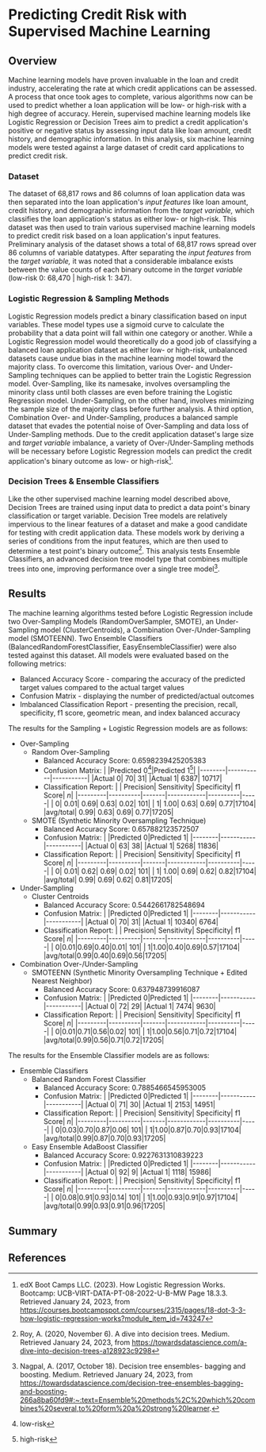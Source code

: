 # Predicting Credit Risk with Supervised Machine Learning

## Overview

Machine learning models have proven invaluable in the loan and credit industry, accelerating the rate at which credit applications can be assessed. A process that once took ages to complete, various algorithms now can be used to predict whether a loan application will be low- or high-risk with a high degree of accuracy. Herein, supervised machine learning models like Logistic Regression or Decision Trees aim to predict a credit application's positive or negative status by assessing input data like loan amount, credit history, and demographic information. In this analysis, six machine learning models were tested against a large dataset of credit card applications to predict credit risk.

### Dataset

The dataset of 68,817 rows and 86 columns of loan application data was then separated into the loan application's *input features* like loan amount, credit history, and demographic information from the *target variable,* which classifies the loan application's status as either low- or high-risk. This dataset was then used to train various supervised machine learning models to predict credit risk based on a loan application's input features. Preliminary analysis of the dataset shows a total of 68,817 rows spread over 86 columns of variable datatypes. After separating the *input features* from the *target variable,* it was noted that a considerable imbalance exists between the value counts of each binary outcome in the *target variable* (low-risk 0: 68,470 | high-risk 1: 347).

### Logistic Regression & Sampling Methods

Logistic Regression models predict a binary classification based on input variables. These model types use a sigmoid curve to calculate the probability that a data point will fall within one category or another. While a Logistic Regression model would theoretically do a good job of classifying a balanced loan application dataset as either low- or high-risk, unbalanced datasets cause undue bias in the machine learning model toward the majority class. To overcome this limitation, various Over- and Under-Sampling techniques can be applied to better train the Logistic Regression model. Over-Sampling, like its namesake, involves oversampling the minority class until both classes are even before training the Logistic Regression model. Under-Sampling, on the other hand, involves minimizing the sample size of the majority class before further analysis. A third option, Combination Over- and Under-Sampling, produces a balanced sample dataset that evades the potential noise of Over-Sampling and data loss of Under-Sampling methods. Due to the credit application dataset's large size and *target variable* imbalance, a variety of Over-/Under-Sampling methods will be necessary before Logistic Regression models can predict the credit application's binary outcome as low- or high-risk[^1].

### Decision Trees & Ensemble Classifiers

Like the other supervised machine learning model described above, Decision Trees are trained using input data to predict a data point's binary classification or target variable. Decision Tree models are relatively impervious to the linear features of a dataset and make a good candidate for testing with credit application data. These models work by deriving a series of conditions from the input features, which are then used to determine a test point's binary outcome[^2]. This analysis tests Ensemble Classifiers, an advanced decision tree model type that combines multiple trees into one, improving performance over a single tree model[^3].

## Results

The machine learning algorithms tested before Logistic Regression include two Over-Sampling Models (RandomOverSampler, SMOTE), an Under-Sampling model (ClusterCentroids), a Combination Over-/Under-Sampling model (SMOTEENN). Two Ensemble Classifiers (BalancedRandomForestClassifier, EasyEnsembleClassifier) were also tested against this dataset. All models were evaluated based on the following metrics:

+ Balanced Accuracy Score - comparing the accuracy of the predicted target values compared to the actual target values
+ Confusion Matrix - displaying the number of predicted/actual outcomes
+ Imbalanced Classification Report - presenting the precision, recall, specificity, f1 score, geometric mean, and index balanced accuracy

The results for the Sampling + Logistic Regression models are as follows:

- Over-Sampling
    - Random Over-Sampling
        - Balanced Accuracy Score: 0.6598239425205383
        - Confusion Matrix:
            |        |Predicted 0[^*]|Predicted 1[^**]|
            |--------|-----------|-----------|
            |Actual 0|         70|         31|
            |Actual 1|       6387|      10717|
        - Classification Report:
            |         | Precision| Sensitivity| Specificity|  f1 Score|   *n*|
            |---------|----------|-------|------------|----------|-----|
            |        0|      0.01|   0.69|        0.63|      0.02|  101|
            |        1|      1.00|   0.63|        0.69|      0.77|17104|
            |avg/total|      0.99|   0.63|        0.69|      0.77|17205|
    - SMOTE (Synthetic Minority Oversampling Technique)
        - Balanced Accuracy Score: 0.657882123572507
        - Confusion Matrix:
            |        |Predicted 0|Predicted 1|
            |--------|-----------|-----------|
            |Actual 0|         63|         38|
            |Actual 1|       5268|      11836|
        - Classification Report:
            |         | Precision| Sensitivity| Specificity|  f1 Score|   *n*|
            |---------|----------|-------|------------|----------|-----|
            |        0|      0.01|   0.62|        0.69|      0.02|  101|
            |        1|      1.00|   0.69|        0.62|      0.82|17104|
            |avg/total|      0.99|   0.69|        0.62|      0.81|17205|
- Under-Sampling
    - Cluster Centroids
        - Balanced Accuracy Score: 0.5442661782548694
        - Confusion Matrix:
            |        |Predicted 0|Predicted 1|
            |--------|-----------|-----------|
            |Actual 0|         70|         31|
            |Actual 1|      10340|       6764|
        - Classification Report:
            |         | Precision| Sensitivity| Specificity|  f1 Score|   *n*|
            |---------|----------|-------|------------|----------|-----|
            |        0|0.01|0.69|0.40|0.01|  101|
            |        1|1.00|0.40|0.69|0.57|17104|
            |avg/total|0.99|0.40|0.69|0.56|17205|
- Combination Over-/Under-Sampling
    - SMOTEENN (Synthetic Minority Oversampling Technique + Edited Nearest Neighbor)
        - Balanced Accuracy Score: 0.637948739916087
        - Confusion Matrix:
            |        |Predicted 0|Predicted 1|
            |--------|-----------|-----------|
            |Actual 0|         72|         29|
            |Actual 1|       7474|       9630|
        - Classification Report:
            |         | Precision| Sensitivity| Specificity|  f1 Score|   *n*|
            |---------|----------|-------|------------|----------|-----|
            |        0|0.01|0.71|0.56|0.02|  101|
            |        1|1.00|0.56|0.71|0.72|17104|
            |avg/total|0.99|0.56|0.71|0.72|17205|

The results for the Ensemble Classifier models are as follows:

- Ensemble Classifiers
    - Balanced Random Forest Classifier
        - Balanced Accuracy Score: 0.7885466545953005
        - Confusion Matrix:
            |        |Predicted 0|Predicted 1|
            |--------|-----------|-----------|
            |Actual 0|         71|         30|
            |Actual 1|       2153|      14951|
        - Classification Report:
            |         | Precision| Sensitivity| Specificity|  f1 Score|   *n*|
            |---------|----------|-------|------------|----------|-----|
            |        0|0.03|0.70|0.87|0.06|  101|
            |        1|1.00|0.87|0.70|0.93|17104|
            |avg/total|0.99|0.87|0.70|0.93|17205|
    - Easy Ensemble AdaBoost Classifier
        - Balanced Accuracy Score: 0.9227631310839223
        - Confusion Matrix:
            |        |Predicted 0|Predicted 1|
            |--------|-----------|-----------|
            |Actual 0|         92|          9|
            |Actual 1|       1118|      15986|
        - Classification Report:
            |         | Precision| Sensitivity| Specificity|  f1 Score|   *n*|
            |---------|----------|-------|------------|----------|-----|
            |        0|0.08|0.91|0.93|0.14|  101|
            |        1|1.00|0.93|0.91|0.97|17104|
            |avg/total|0.99|0.93|0.91|0.96|17205|




[^*]: low-risk
[^**]: high-risk
## Summary


## References
[^1]: edX Boot Camps LLC. (2023). How Logistic Regression Works. Bootcamp: UCB-VIRT-DATA-PT-08-2022-U-B-MW Page 18.3.3. Retrieved January 24, 2023, from https://courses.bootcampspot.com/courses/2315/pages/18-dot-3-3-how-logistic-regression-works?module_item_id=743247 
[^2]: Roy, A. (2020, November 6). A dive into decision trees. Medium. Retrieved January 24, 2023, from https://towardsdatascience.com/a-dive-into-decision-trees-a128923c9298 
[^3]: Nagpal, A. (2017, October 18). Decision tree ensembles- bagging and boosting. Medium. Retrieved January 24, 2023, from https://towardsdatascience.com/decision-tree-ensembles-bagging-and-boosting-266a8ba60fd9#:~:text=Ensemble%20methods%2C%20which%20combines%20several,to%20form%20a%20strong%20learner. 